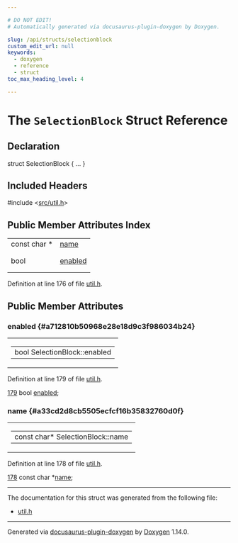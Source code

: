 ```yaml
---

# DO NOT EDIT!
# Automatically generated via docusaurus-plugin-doxygen by Doxygen.

slug: /api/structs/selectionblock
custom_edit_url: null
keywords:
  - doxygen
  - reference
  - struct
toc_max_heading_level: 4

---
```


<div class="doxyPage">

# The `SelectionBlock` Struct Reference



## Declaration

<div class="doxyDeclaration">
struct SelectionBlock { ... }
</div>

## Included Headers

<div class="doxyIncludesList">#include &lt;<a href="/web-doxygen/docs/api/files/src/util-h">src/util.h</a>&gt;
</div>

## Public Member Attributes Index

<table class="doxyMembersIndex">

<tr class="doxyMemberIndexItem">
<td class="doxyMemberIndexItemType" align="left" valign="top">const char *</td>
<td class="doxyMemberIndexItemName" align="left" valign="top"><a href="#a33cd2d8cb5505ecfcf16b35832760d0f">name</a></td>
</tr>
<tr class="doxyMemberIndexDescription">
<td class="doxyMemberIndexDescriptionLeft"></td>
<td class="doxyMemberIndexDescriptionRight">
</td>
</tr>
<tr class="doxyMemberIndexSeparator">
<td class="doxyMemberIndexSeparator" colspan="2"></td>
</tr>

<tr class="doxyMemberIndexItem">
<td class="doxyMemberIndexItemType" align="left" valign="top">bool</td>
<td class="doxyMemberIndexItemName" align="left" valign="top"><a href="#a712810b50968e28e18d9c3f986034b24">enabled</a></td>
</tr>
<tr class="doxyMemberIndexDescription">
<td class="doxyMemberIndexDescriptionLeft"></td>
<td class="doxyMemberIndexDescriptionRight">
</td>
</tr>
<tr class="doxyMemberIndexSeparator">
<td class="doxyMemberIndexSeparator" colspan="2"></td>
</tr>

</table>


<p>Definition at line 176 of file <a href="/web-doxygen/docs/api/files/src/util-h">util.h</a>.</p>

<div class="doxySectionDef">

## Public Member Attributes

### enabled {#a712810b50968e28e18d9c3f986034b24}

<div class="doxyMemberItem">
<div class="doxyMemberProto">
<table class="doxyMemberLabels">
<tr class="doxyMemberLabels">
<td class="doxyMemberLabelsLeft">
<table class="doxyMemberName">
<tr>
<td class="doxyMemberName">bool SelectionBlock::enabled</td>
</tr>
</table>
</td>
</tr>
</table>
</div>
<div class="doxyMemberDoc">


<p>Definition at line 179 of file <a href="/web-doxygen/docs/api/files/src/util-h">util.h</a>.</p>

<div class="doxyProgramListing">

<div class="doxyCodeLine"><span class="doxyLineNumber"><a href="#a712810b50968e28e18d9c3f986034b24">179</a></span><span class="doxyLineContent"><span class="doxyHighlight">  </span><span class="doxyHighlightKeywordType">bool</span><span class="doxyHighlight"> <a href="#a712810b50968e28e18d9c3f986034b24">enabled</a>;</span></span></div>

</div>

</div>
</div>

### name {#a33cd2d8cb5505ecfcf16b35832760d0f}

<div class="doxyMemberItem">
<div class="doxyMemberProto">
<table class="doxyMemberLabels">
<tr class="doxyMemberLabels">
<td class="doxyMemberLabelsLeft">
<table class="doxyMemberName">
<tr>
<td class="doxyMemberName">const char* SelectionBlock::name</td>
</tr>
</table>
</td>
</tr>
</table>
</div>
<div class="doxyMemberDoc">


<p>Definition at line 178 of file <a href="/web-doxygen/docs/api/files/src/util-h">util.h</a>.</p>

<div class="doxyProgramListing">

<div class="doxyCodeLine"><span class="doxyLineNumber"><a href="#a33cd2d8cb5505ecfcf16b35832760d0f">178</a></span><span class="doxyLineContent"><span class="doxyHighlight">  </span><span class="doxyHighlightKeyword">const</span><span class="doxyHighlight"> </span><span class="doxyHighlightKeywordType">char</span><span class="doxyHighlight"> *<a href="#a33cd2d8cb5505ecfcf16b35832760d0f">name</a>;</span></span></div>

</div>

</div>
</div>

</div>

<hr/>

<p>The documentation for this struct was generated from the following file:</p>

<ul>
<li><a href="/web-doxygen/docs/api/files/src/util-h">util.h</a></li>
</ul>

<hr/>

<p class="doxyGeneratedBy">Generated via <a href="https://github.com/xpack/docusaurus-plugin-doxygen">docusaurus-plugin-doxygen</a> by <a href="https://www.doxygen.nl">Doxygen</a> 1.14.0.</p>

</div>
